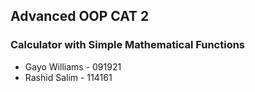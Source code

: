
## Advanced OOP CAT 2 

### Calculator with Simple Mathematical Functions

- Gayo Williams - 091921
- Rashid Salim - 114161